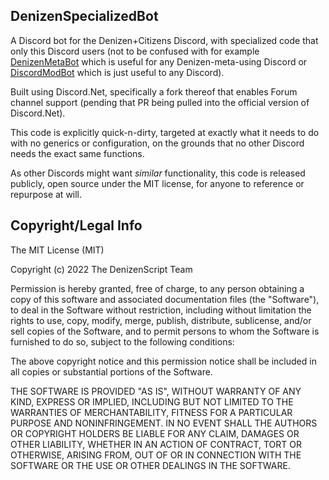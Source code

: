 DenizenSpecializedBot
---------------------

A Discord bot for the Denizen+Citizens Discord, with specialized code that only this Discord users (not to be confused with for example [DenizenMetaBot](https://github.com/DenizenScript/DenizenMetaBot) which is useful for any Denizen-meta-using Discord or [DiscordModBot](https://github.com/mcmonkeyprojects/DiscordModBot) which is just useful to any Discord).

Built using Discord.Net, specifically a fork thereof that enables Forum channel support (pending that PR being pulled into the official version of Discord.Net).

This code is explicitly quick-n-dirty, targeted at exactly what it needs to do with no generics or configuration, on the grounds that no other Discord needs the exact same functions.

As other Discords might want *similar* functionality, this code is released publicly, open source under the MIT license, for anyone to reference or repurpose at will.

## Copyright/Legal Info

The MIT License (MIT)

Copyright (c) 2022 The DenizenScript Team

Permission is hereby granted, free of charge, to any person obtaining a copy
of this software and associated documentation files (the "Software"), to deal
in the Software without restriction, including without limitation the rights
to use, copy, modify, merge, publish, distribute, sublicense, and/or sell
copies of the Software, and to permit persons to whom the Software is
furnished to do so, subject to the following conditions:

The above copyright notice and this permission notice shall be included in all
copies or substantial portions of the Software.

THE SOFTWARE IS PROVIDED "AS IS", WITHOUT WARRANTY OF ANY KIND, EXPRESS OR
IMPLIED, INCLUDING BUT NOT LIMITED TO THE WARRANTIES OF MERCHANTABILITY,
FITNESS FOR A PARTICULAR PURPOSE AND NONINFRINGEMENT. IN NO EVENT SHALL THE
AUTHORS OR COPYRIGHT HOLDERS BE LIABLE FOR ANY CLAIM, DAMAGES OR OTHER
LIABILITY, WHETHER IN AN ACTION OF CONTRACT, TORT OR OTHERWISE, ARISING FROM,
OUT OF OR IN CONNECTION WITH THE SOFTWARE OR THE USE OR OTHER DEALINGS IN THE
SOFTWARE.
